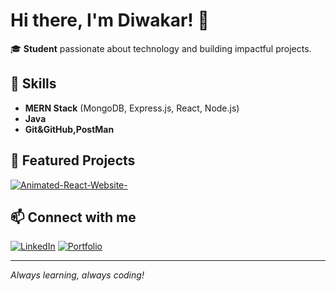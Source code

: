 # Hi there, I'm Diwakar! 👋

🎓 **Student** passionate about technology and building impactful projects.

## 🚀 Skills
- **MERN Stack** (MongoDB, Express.js, React, Node.js)
- **Java**
- **Git&GitHub,PostMan**

## 🌟 Featured Projects

[![Animated-React-Website-](https://github-readme-stats.vercel.app/api/pin/?username=programerdiwakar&repo=Animated-React-Website-&theme=react)](https://github.com/programerdiwakar/Animated-React-Website-)

## 📫 Connect with me

[![LinkedIn](https://img.shields.io/badge/LinkedIn-blue?logo=linkedin&style=flat-square)](https://www.linkedin.com/in/diwakarsingh-a1817a2ba/)
[![Portfolio](https://img.shields.io/badge/Portfolio-green?logo=internet-explorer&style=flat-square)](https://diwakrport.netlify.app/)

---

*Always learning, always coding!*
